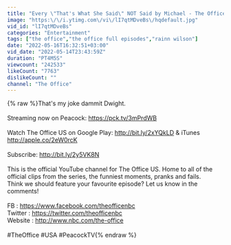 ```yaml
---
title: "Every \"That's What She Said\" NOT Said by Michael - The Office US"
image: "https:\/\/i.ytimg.com\/vi\/lI7qtMDveBs\/hqdefault.jpg"
vid_id: "lI7qtMDveBs"
categories: "Entertainment"
tags: ["the office","the office full episodes","rainn wilson"]
date: "2022-05-16T16:32:51+03:00"
vid_date: "2022-05-14T23:43:59Z"
duration: "PT4M5S"
viewcount: "242533"
likeCount: "7763"
dislikeCount: ""
channel: "The Office"
---
```

{% raw %}That's my joke dammit Dwight.<br /><br />Streaming now on Peacock: <a rel="nofollow" target="blank" href="https://pck.tv/3mPrdWB">https://pck.tv/3mPrdWB</a><br /><br />Watch The Office US on Google Play: <a rel="nofollow" target="blank" href="http://bit.ly/2xYQkLD">http://bit.ly/2xYQkLD</a> &amp; iTunes <a rel="nofollow" target="blank" href="http://apple.co/2eW0rcK">http://apple.co/2eW0rcK</a><br /><br />Subscribe: <a rel="nofollow" target="blank" href="http://bit.ly/2y5VK8N">http://bit.ly/2y5VK8N</a><br /><br />This is the official YouTube channel for The Office US. Home to all of the official clips from the series, the funniest moments, pranks and fails. <br />Think we should feature your favourite episode? Let us know in the comments! <br /><br />FB : <a rel="nofollow" target="blank" href="https://www.facebook.com/theofficenbc">https://www.facebook.com/theofficenbc</a><br />Twitter : <a rel="nofollow" target="blank" href="https://twitter.com/theofficenbc">https://twitter.com/theofficenbc</a><br />Website : <a rel="nofollow" target="blank" href="http://www.nbc.com/the-office">http://www.nbc.com/the-office</a><br /><br />#TheOffice #USA #PeacockTV{% endraw %}
